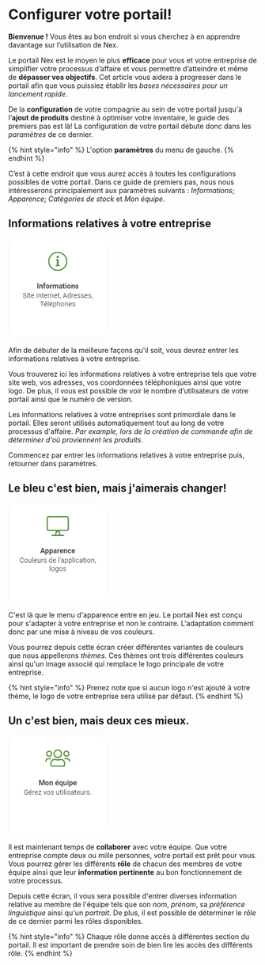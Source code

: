 # Configurer votre portail!

**Bienvenue !** Vous êtes au bon endroit si vous cherchez à en apprendre davantage sur l’utilisation de Nex. 

Le portail Nex est le moyen le plus **efficace** pour vous et votre entreprise de simplifier votre processus d’affaire et vous permettre d’atteindre et même de **dépasser vos objectifs**. Cet article vous aidera à progresser dans le portail afin que vous puissiez établir les _bases nécessaires pour un lancement rapide_.

De la **configuration** de votre compagnie au sein de votre portail jusqu'à l’**ajout de produits** destiné à optimiser votre inventaire, le guide des premiers pas est là! La configuration de votre portail débute donc dans les _paramètres_ de ce dernier.

{% hint style="info" %}
L'option **paramètres** du menu de gauche.
{% endhint %}

C’est à cette endroit que vous aurez accès à toutes les configurations possibles de votre portail. Dans ce guide de premiers pas, nous nous intéresserons principalement aux paramètres suivants : _Informations_; _Apparence_; _Catégories de stock_ et _Mon équipe_.

## Informations relatives à votre entreprise

![La tuile informations de l&apos;&#xE9;cran des param&#xE8;tres.](../../.gitbook/assets/informations%20%281%29.png)

Afin de débuter de la meilleure façons qu'il soit, vous devrez entrer les informations relatives à votre entreprise. 

Vous trouverez ici les informations relatives à votre entreprise tels que votre site web, vos adresses, vos coordonnées téléphoniques ainsi que votre logo. De plus, il vous est possible de voir le nombre d’utilisateurs de votre portail ainsi que le numéro de version. 

Les informations relatives à votre entreprises sont primordiale dans le portail. Elles seront utilisés automatiquement tout au long de votre processus d'affaire. _Par example, lors de la création de commande afin de déterminer d'où proviennent les produits._

Commencez par entrer les informations relatives à votre entreprise puis, retourner dans paramètres.

## Le bleu c'est bien, mais j'aimerais changer!

![La tuile apparence de l&apos;&#xE9;cran des param&#xE8;tres.](../../.gitbook/assets/apparences.png)

C'est là que le menu d'apparence entre en jeu. Le portail Nex est conçu pour s'adapter à votre entreprise et non le contraire. L'adaptation comment donc par une mise à niveau de vos couleurs.

Vous pourrez depuis cette écran créer différentes variantes de couleurs que nous appellerons _thèmes_. Ces thèmes ont trois différentes couleurs ainsi qu'un image associé qui remplace le logo principale de votre entreprise.

{% hint style="info" %}
Prenez note que si aucun logo n'est ajouté à votre thème, le logo de votre entreprise sera utilisé par défaut.
{% endhint %}

## Un c'est bien, mais deux ces mieux.

![La tuile mon &#xE9;quipe de l&apos;&#xE9;cran des param&#xE8;tres.](../../.gitbook/assets/team.png)

Il est maintenant temps de **collaborer** avec votre équipe. Que votre entreprise compte deux ou mille personnes, votre portail est prêt pour vous. Vous pourrez gérer les différents **rôle** de chacun des membres de votre équipe ainsi que leur **information pertinente** au bon fonctionnement de votre processus.

Depuis cette écran, il vous sera possible d'entrer diverses information relative au membre de l'équipe tels que son _nom_, _prénom_, sa _préférence linguistique_ ainsi qu'un _portrait_. De plus, il est possible de déterminer le _rôle_ de ce dernier parmi les rôles disponibles.

{% hint style="info" %}
Chaque rôle donne accès à différentes section du portail. Il est important de prendre soin de bien lire les accès des différents rôle.
{% endhint %}



